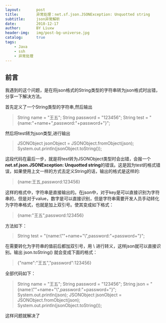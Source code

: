 ```yaml
---
layout:       post
title:        异常处理：net.sf.json.JSONException: Unquotted string
subtitle:     json异常解析
date:         2018-12-17
author:       BY Liuxw 
header-img:   img/post-bg-universe.jpg
catalog:      true
tags:
    - Java
    - ssh
    - 异常处理
---
```


## 前言

我遇到的这个问题，是在将json格式的String类型的字符串转为json格式时出错，分享一下解决方法。

首先定义了一个String类型的字符串,然后输出

>String name = "王五";
String password = "123456";
String test = "{name:"+name+",password:"+password+"}"; 

然后将test转为json类型,进行输出
>JSONObject jsonObject = JSONObject.fromObject(json);
System.out.println(jsonObject.toString());

这段代码在最后一步，就是将test转为JSONObject类型时会出错，会报一个**net.sf.json.JSONException: Unquotted string**的错误。这是因为test的格式错误，如果使用上文一样的方式去定义String的话，输出的格式是这样的:

>{name:王五,password:123456}

这样的格式中，字符串是直接输出的。在json中，对于key是可以直接识别为字符串的，但是对于value，数字是可以直接识别，但是字符串需要开发人员手动转化为字符串格式，也就是加上双引号。使其变成如下格式：

>{name:"王五",password:123456}

方法如下：

>String test = "{name:\\""+name+"\\",password:"+password+"}"; 

在需要转化为字符串的值前后都加双引号，用 \ 进行转义，这样json就可以直接识别。输出 json.toString() 就会变成下面的格式：

>{"name":"王五","password":123456}

全部代码如下：
>String name = "王五";
String password = "123456";
String json = "{name:\\""+name+"\\",password:"+password+"}"; 
System.out.println(json);
JSONObject jsonObject = JSONObject.fromObject(json);
System.out.println(jsonObject.toString());

这样问题就解决了
